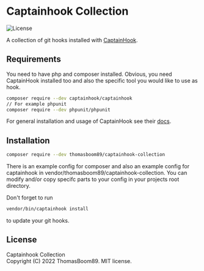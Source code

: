 # Captainhook Collection

![License](https://img.shields.io/badge/license-MIT-green?style=plastic)

A collection of git hooks installed with [CaptainHook](https://github.com/CaptainHookPhp/captainhook).

## Requirements

You need to have php and composer installed.
Obvious, you need CaptainHook installed too and also the specific tool you would like to use as hook.

```zsh
composer require --dev captainhook/captainhook
// For example phpunit
composer require --dev phpunit/phpunit
```

For general installation and usage of CaptainHook see their [docs](https://captainhookphp.github.io/captainhook/).

## Installation

```zsh
composer require --dev thomasboom89/captainhook-collection
```

There is an example config for composer and also an example config for captainhook in
vendor/thomasboom89/captainhook-collection.
You can modify and/or copy specifc parts to your config in your projects root directory.

Don't forget to run

```zsh
vendor/bin/captainhook install
```

to update your git hooks.

## License

Captainhook Collection
\
Copyright (C) 2022 ThomasBoom89. MIT license.
